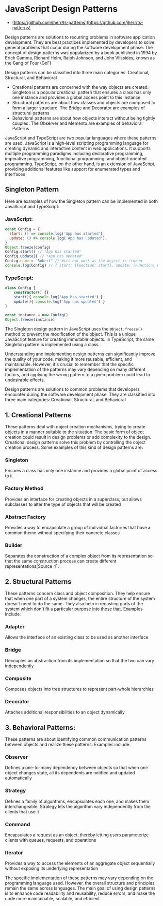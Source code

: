 # JavaScript Design Patterns

- [https://github.com/jherr/ts-patterns](https://github.com/jherr/ts-patterns)

Design patterns are solutions to recurring problems in software application development. They are best practices implemented by developers to solve general problems that occur during the software development phase. The concept of design patterns was popularized by a book published in 1994 by Erich Gamma, Richard Helm, Ralph Johnson, and John Vlissides, known as the Gang of Four (GoF)

Design patterns can be classified into three main categories: Creational, Structural, and Behavioral

- Creational patterns are concerned with the way objects are created. Singleton is a popular creational pattern that ensures a class has only one instance and provides a global access point to this instance
- Structural patterns are about how classes and objects are composed to form a larger structure. The Bridge and Decorator are examples of structural patterns
- Behavioral patterns are about how objects interact without being tightly coupled. The Observer and Memento are examples of behavioral Patterns

JavaScript and TypeScript are two popular languages where these patterns are used. JavaScript is a high-level scripting programming language for creating dynamic and interactive content in web applications. It supports multiple programming paradigms including declarative programming, imperative programming, functional programming, and object-oriented programming. TypeScript, on the other hand, is an extension of JavaScript, providing additional features like support for enumerated types and interfaces

## Singleton Pattern

Here are examples of how the Singleton pattern can be implemented in both JavaScript and TypeScript:

### JavaScript:

```js
const Config = {
  start: () => console.log('App has started'),
  update: () => console.log('App has updated'),
}
Object.freeze(Config)
Config.start() // "App has started"
Config.update() // "App has updated"
Config.name = "Robert" // Will not work as the object is frozen
console.log(Config) // { start: [Function: start], update: [Function: update] }
```


### TypeScript:

```ts
class Config {
    constructor() {}
    start(){ console.log('App has started') }  
    update(){ console.log('App has updated') }
}
  
const instance = new Config()
Object.freeze(instance)
```

The Singleton design pattern in JavaScript uses the `Object.freeze()` method to prevent the modification of the object. This is a unique JavaScript feature for creating immutable objects. In TypeScript, the same Singleton pattern is implemented using a class.

Understanding and implementing design patterns can significantly improve the quality of your code, making it more reusable, efficient, and maintainable. However, it's crucial to remember that the specific implementation of the patterns may vary depending on many different factors, and applying the wrong pattern to a given problem could lead to undesirable effects.

Design patterns are solutions to common problems that developers encounter during the software development phase. They are classified into three main categories: Creational, Structural, and Behavioral

## 1. Creational Patterns
These patterns deal with object creation mechanisms, trying to create objects in a manner suitable to the situation. The basic form of object creation could result in design problems or add complexity to the design. Creational design patterns solve this problem by controlling the object creation process. Some examples of this kind of design patterns are:

### Singleton
Ensures a class has only one instance and provides a global point of access to it

### Factory Method

Provides an interface for creating objects in a superclass, but allows subclasses to alter the type of objects that will be created

### Abstract Factory
Provides a way to encapsulate a group of individual factories that have a common theme without specifying their concrete classes

### Builder

Separates the construction of a complex object from its representation so that the same construction process can create different representations[Source 4].

## 2. Structural Patterns

These patterns concern class and object composition. They help ensure that when one part of a system changes, the entire structure of the system doesn't need to do the same. They also help in recasting parts of the system which don't fit a particular purpose into those that. Examples include:

### Adapter
Allows the interface of an existing class to be used as another interface

### Bridge
Decouples an abstraction from its implementation so that the two can vary independently

### Composite
Composes objects into tree structures to represent part-whole hierarchies

### Decorator
Attaches additional responsibilities to an object dynamically
   
## 3. Behavioral Patterns: 
These patterns are about identifying common communication patterns between objects and realize these patterns. Examples include:

### Observer
Defines a one-to-many dependency between objects so that when one object changes state, all its dependents are notified and updated automatically

### Strategy
Defines a family of algorithms, encapsulates each one, and makes them interchangeable. Strategy lets the algorithm vary independently from the clients that use it

### Command
Encapsulates a request as an object, thereby letting users parameterize clients with queues, requests, and operations

### Iterator
Provides a way to access the elements of an aggregate object sequentially without exposing its underlying representation

The specific implementation of these patterns may vary depending on the programming language used. However, the overall structure and principles remain the same across languages. The main goal of using design patterns is to enhance code readability and reusability, reduce errors, and make the code more maintainable, scalable, and efficient